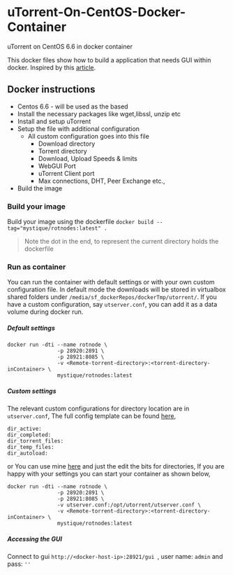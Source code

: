 # uTorrent-On-CentOS-Docker-Container
uTorrent on CentOS 6.6 in docker container

This docker files show how to build a application that needs GUI within docker. Inspired by this [article](http://fabiorehm.com/blog/2014/09/11/running-gui-apps-with-docker/).

## Docker instructions
* Centos 6.6 - will be used as the based
* Install the necessary packages like wget,libssl, unzip etc
* Install and setup uTorrent
* Setup the file with additional configuration
	* All custom configuration goes into this file
		* Download directory
		* Torrent directory
		* Download, Upload Speeds & limits
		* WebGUI Port
		* uTorrent Client port
		* Max connections, DHT, Peer Exchange etc.,
* Build the image

### Build your image

Build your image using the dockerfile `docker build --tag="mystique/rotnodes:latest" .`
> Note the dot in the end, to represent the current directory holds the dockerfile


### Run as container

You can run the container with default settings or with your own custom configuration file. In default mode the downloads will be stored in virtualbox shared folders under `/media/sf_dockerRepos/dockerTmp/utorrent/`.
If you have a custom configuration, say `utserver.conf`, you can add it as a data volume during docker run.

##### Default settings 
```
docker run -dti --name rotnode \
	            -p 28920:2891 \
	            -p 28921:8085 \
	            -v <Remote-torrent-directory>:<torrent-directory-inContainer> \ 
	            mystique/rotnodes:latest
```

##### Custom settings
The relevant custom configurations for directory location are in `utserver.conf`, The full config template can be found [here](https://gist.github.com/miztiik/004d75d07e64e2b16edd), 
```
dir_active: 
dir_completed: 
dir_torrent_files: 
dir_temp_files: 
dir_autoload: 
```

or You can use mine [here](https://github.com/miztiik/cloudera-On-Docker/blob/master/docker-image-build/uTor/centos/utserver.conf) and just the edit the bits for directories, If you are happy with your settings you can start your container as shown below,
```
docker run -dti --name rotnode \
	            -p 28920:2891 \
	            -p 28921:8085 \
	            -v utserver.conf:/opt/utorrent/utserver.conf \
	            -v <Remote-torrent-directory>:<torrent-directory-inContainer> \ 
	            mystique/rotnodes:latest
```

##### Accessing the GUI
Connect to gui `http://<docker-host-ip>:28921/gui `, user name: `admin` and pass: `''`
